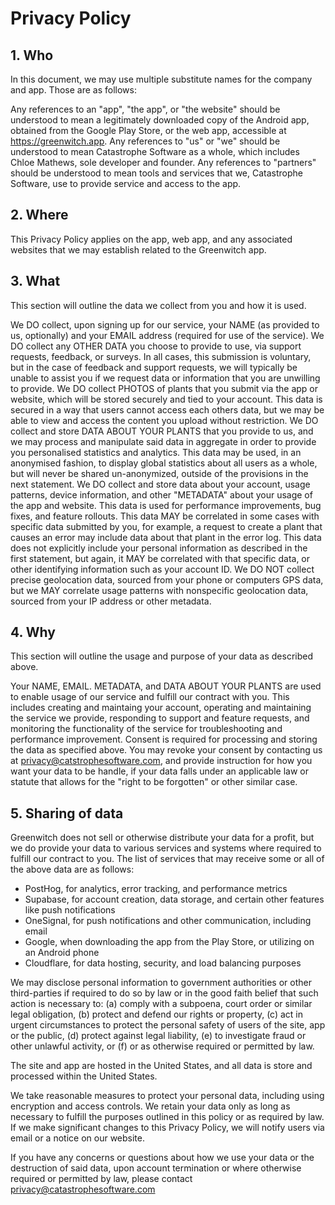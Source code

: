 # Privacy Policy

## 1. Who

In this document, we may use multiple substitute names for the company and app. Those are as follows:

Any references to an "app", "the app", or "the website" should be understood to mean a legitimately downloaded copy of the Android app, obtained from the Google Play Store, or the web app, accessible at https://greenwitch.app. Any references to "us" or "we" should be understood to mean Catastrophe Software as a whole, which includes Chloe Mathews, sole developer and founder. Any references to "partners" should be understood to mean tools and services that we, Catastrophe Software, use to provide service and access to the app. 

## 2. Where

This Privacy Policy applies on the app, web app, and any associated websites that we may establish related to the Greenwitch app.


## 3. What

This section will outline the data we collect from you and how it is used.

We DO collect, upon signing up for our service, your NAME (as provided to us, optionally) and your EMAIL address (required for use of the service).
We DO collect any OTHER DATA you choose to provide to use, via support requests, feedback, or surveys. In all cases, this submission is voluntary, but in the case of feedback and support requests, we will typically be unable to assist you if we request data or information that you are unwilling to provide. 
We DO collect PHOTOS of plants that you submit via the app or website, which will be stored securely and tied to your account. This data is secured in a way that users cannot access each others data, but we may be able to view and access the content you upload without restriction. 
We DO collect and store DATA ABOUT YOUR PLANTS that you provide to us, and we may process and manipulate said data in aggregate in order to provide you personalised statistics and analytics. This data may be used, in an anonymised fashion, to display global statistics about all users as a whole, but will never be shared un-anonymized, outside of the provisions in the next statement.
We DO collect and store data about your account, usage patterns, device information, and other "METADATA" about your usage of the app and website. This data is used for performance improvements, bug fixes, and feature rollouts. This data MAY be correlated in some cases with specific data submitted by you, for example, a request to create a plant that causes an error may include data about that plant in the error log. This data does not explicitly include your personal information as described in the first statement, but again, it MAY be correlated with that specific data, or other identifying information such as your account ID. 
We DO NOT collect precise geolocation data, sourced from your phone or computers GPS data, but we MAY correlate usage patterns with nonspecific geolocation data, sourced from your IP address or other metadata.

## 4. Why

This section will outline the usage and purpose of your data as described above. 

Your NAME, EMAIL. METADATA, and DATA ABOUT YOUR PLANTS are used to enable usage of our service and fulfill our contract with you. This includes creating and maintaing your account, operating and maintaining the service we provide, responding to support and feature requests, and monitoring the functionality of the service for troubleshooting and performance improvement. Consent is required for processing and storing the data as specified above. You may revoke your consent by contacting us at privacy@catstrophesoftware.com, and provide instruction for how you want your data to be handle, if your data falls under an applicable law or statute that allows for the "right to be forgotten" or other similar case. 

## 5. Sharing of data

Greenwitch does not sell or otherwise distribute your data for a profit, but we do provide your data to various services and systems where required to fulfill our contract to you. The list of services that may receive some or all of the above data are as follows:

- PostHog, for analytics, error tracking, and performance metrics
- Supabase, for account creation, data storage, and certain other features like push notifications
- OneSignal, for push notifications and other communication, including email
- Google, when downloading the app from the Play Store, or utilizing on an Android phone
- Cloudflare, for data hosting, security, and load balancing purposes

We may disclose personal information to government authorities or other third-parties if required to do so by law or in the good faith belief that such action is necessary to: (a) comply with a subpoena, court order or similar legal obligation, (b) protect and defend our rights or property, (c) act in urgent circumstances to protect the personal safety of users of the site, app or the public, (d) protect against legal liability, (e) to investigate fraud or other unlawful activity, or (f) or as otherwise required or permitted by law.


The site and app are hosted in the United States, and all data is store and processed within the United States. 

We take reasonable measures to protect your personal data, including using encryption and access controls. We retain your data only as long as necessary to fulfill the purposes outlined in this policy or as required by law. If we make significant changes to this Privacy Policy, we will notify users via email or a notice on our website.


If you have any concerns or questions about how we use your data or the destruction of said data, upon account termination or where otherwise required or permitted by law, please contact privacy@catastrophesoftware.com




